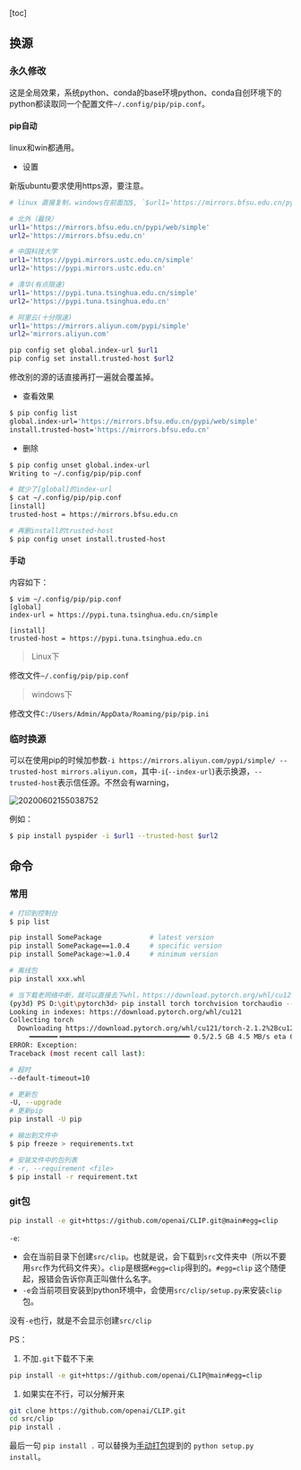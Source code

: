 [toc]

## 换源


### 永久修改


这是全局效果，系统python、conda的base环境python、conda自创环境下的python都读取同一个配置文件`~/.config/pip/pip.conf`。


#### pip自动
linux和win都通用。

- 设置

新版ubuntu要求使用https源，要注意。
```bash
# linux 直接复制，windows在前面加$, `$url1='https://mirrors.bfsu.edu.cn/pypi/web/simple'`

# 北外（最快）
url1='https://mirrors.bfsu.edu.cn/pypi/web/simple'
url2='https://mirrors.bfsu.edu.cn'

# 中国科技大学	
url1='https://pypi.mirrors.ustc.edu.cn/simple'
url2='https://pypi.mirrors.ustc.edu.cn'

# 清华(有点限速)
url1='https://pypi.tuna.tsinghua.edu.cn/simple'
url2='https://pypi.tuna.tsinghua.edu.cn'

# 阿里云(十分限速)	
url1='https://mirrors.aliyun.com/pypi/simple'
url2='mirrors.aliyun.com'

pip config set global.index-url $url1
pip config set install.trusted-host $url2
```
修改别的源的话直接再打一遍就会覆盖掉。
- 查看效果
```bash
$ pip config list
global.index-url='https://mirrors.bfsu.edu.cn/pypi/web/simple'
install.trusted-host='https://mirrors.bfsu.edu.cn'
```
- 删除
```bash
$ pip config unset global.index-url 
Writing to ~/.config/pip/pip.conf

# 就少了[global]的index-url
$ cat ~/.config/pip/pip.conf
[install]
trusted-host = https://mirrors.bfsu.edu.cn

# 再删install的trusted-host
$ pip config unset install.trusted-host
```
#### 手动

内容如下：
```
$ vim ~/.config/pip/pip.conf
[global]
index-url = https://pypi.tuna.tsinghua.edu.cn/simple

[install]
trusted-host = https://pypi.tuna.tsinghua.edu.cn
```

> Linux下

修改文件`~/.config/pip/pip.conf`


> windows下

修改文件`C:/Users/Admin/AppData/Roaming/pip/pip.ini`


### 临时换源

可以在使用pip的时候加参数`-i https://mirrors.aliyun.com/pypi/simple/ --trusted-host mirrors.aliyun.com`，其中`-i`(`--index-url`)表示换源，`--trusted-host`表示信任源。不然会有warning，

![20200602155038752](https://cdn.jsdelivr.net/gh/sword4869/pic1@main/images/202408261855580.png)

例如：
```bash
$ pip install pyspider -i $url1 --trusted-host $url2
```
## 命令

### 常用
```bash
# 打印到控制台
$ pip list
```
```bash
pip install SomePackage            # latest version
pip install SomePackage==1.0.4     # specific version
pip install SomePackage>=1.0.4     # minimum version
```
```bash
# 离线包
pip install xxx.whl

# 当下载老网络中断，就可以直接去下whl，https://download.pytorch.org/whl/cu121/torch-2.1.2%2Bcu121-cp38-cp38-win_amd64.whl
(py3d) PS D:\git\pytorch3d> pip install torch torchvision torchaudio --index-url https://download.pytorch.org/whl/cu121
Looking in indexes: https://download.pytorch.org/whl/cu121
Collecting torch
  Downloading https://download.pytorch.org/whl/cu121/torch-2.1.2%2Bcu121-cp38-cp38-win_amd64.whl (2474.0 MB)
     ━━━━━━━╺━━━━━━━━━━━━━━━━━━━━━━━━━━━━━━━━ 0.5/2.5 GB 4.5 MB/s eta 0:07:29
ERROR: Exception:
Traceback (most recent call last):
```
```bash
# 超时
--default-timeout=10

# 更新包
-U, --upgrade
# 更新pip
pip install -U pip
```

```bash
# 输出到文件中
$ pip freeze > requirements.txt

# 安装文件中的包列表
# -r, --requirement <file>
$ pip install -r requirement.txt
```

### git包

```bash  
pip install -e git+https://github.com/openai/CLIP.git@main#egg=clip
```
`-e`: 
- 会在当前目录下创建`src/clip`。也就是说，会下载到`src`文件夹中（所以不要用`src`作为代码文件夹）。`clip`是根据`#egg=clip`得到的。`#egg=clip` 这个随便起，报错会告诉你真正叫做什么名字。
- `-e`会当前项目安装到python环境中，会使用`src/clip/setup.py`来安装`clip`包。

没有`-e`也行，就是不会显示创建`src/clip`

PS：
1. 不加`.git`下载不下来
```bash
pip install -e git+https://github.com/openai/CLIP@main#egg=clip
```

1. 如果实在不行，可以分解开来
```bash
git clone https://github.com/openai/CLIP.git
cd src/clip
pip install .
```
最后一句 `pip install .` 可以替换为[手动打包](./pip打包.md)提到的 `python setup.py install`。